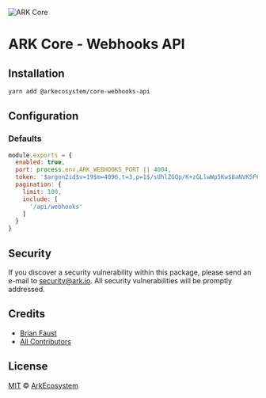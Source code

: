 ![ARK Core](https://i.imgur.com/1aP6F2o.png)

# ARK Core - Webhooks API

## Installation

```bash
yarn add @arkecosystem/core-webhooks-api
```

## Configuration

### Defaults

```js
module.exports = {
  enabled: true,
  port: process.env.ARK_WEBHOOKS_PORT || 4004,
  token: '$argon2id$v=19$m=4096,t=3,p=1$/sUhlZGQp/K+zGLlwWp5Kw$8aNVK5F6DU20zaA8WjBSge/xNf75793BcfBo/zj5Yxw',
  pagination: {
    limit: 100,
    include: [
      '/api/webhooks'
    ]
  }
}
```

## Security

If you discover a security vulnerability within this package, please send an e-mail to security@ark.io. All security vulnerabilities will be promptly addressed.

## Credits

- [Brian Faust](https://github.com/faustbrian)
- [All Contributors](../../../../contributors)

## License

[MIT](LICENSE) © [ArkEcosystem](https://ark.io)
